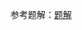 参考题解：[题解](https://blog.csdn.net/qq_46014058/article/details/119618828?utm_medium=distribute.pc_relevant.none-task-blog-2%7Edefault%7EOPENSEARCH%7Edefault-1.base&depth_1-utm_source=distribute.pc_relevant.none-task-blog-2%7Edefault%7EOPENSEARCH%7Edefault-1.base)


